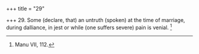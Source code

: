 +++
title = "29"

+++
29. Some (declare, that) an untruth (spoken) at the time of marriage, during dalliance, in jest or while (one suffers severe) pain is venial. [^20] 


[^20]:  Manu VII, 112.
